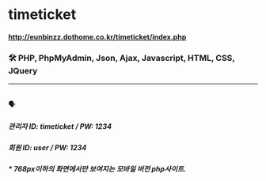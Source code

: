 # timeticket


#### http://eunbinzz.dothome.co.kr/timeticket/index.php


### 🛠 PHP, PhpMyAdmin, Json, Ajax, Javascript, HTML, CSS, JQuery
----------
</br>
🗣

##### 관리자 ID: timeticket / PW: 1234
##### 회원 ID: user / PW: 1234

##### * 768px이하의 화면에서만 보여지는 모바일 버전 php사이트.

